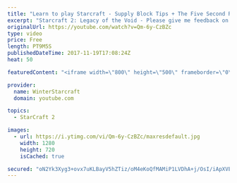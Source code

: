 ```yaml
---
title: "Learn to play Starcraft - Supply Block Tips + The Five Second Rule (Basic Guide & Tutorial)"
excerpt: "Starcraft 2: Legacy of the Void - Please give me feedback on this general video style/commentary, hopefully it helps you guys out!  Can very easily make more on different concepts if it is the right direction!  Sc2ReplayStats - http://www.sc2replaystats.com"
originalUrl: https://youtube.com/watch?v=Qm-6y-CzBZc
type: video
price: Free
length: PT9M5S
publishedDateTime: 2017-11-19T17:08:24Z
heat: 50

featuredContent: "<iframe width=\"800\" height=\"500\" frameborder=\"0\" src=\"https://www.youtube.com/embed/Qm-6y-CzBZc\" allow=\"accelerometer; autoplay; encrypted-media; gyroscope; picture-in-picture\" allowfullscreen></iframe>"

provider:
  name: WinterStarcraft
  domain: youtube.com

topics:
  - StarCraft 2

images:
  - url: https://i.ytimg.com/vi/Qm-6y-CzBZc/maxresdefault.jpg
    width: 1280
    height: 720
    isCached: true

secured: "oN2Yk3Xyg3+ovx7uKLBayV5hZTiz/oM4eKoQfMAMiP1LVDhA+j/OsI/iApXVEeJA+EN7XZQ+GAeuRVR1QqsiYB3RzC3eaoKEd7XzYjCz0AQPerQYRcIpBXVxh6ZZBiH49sArQm/fIJ5tCYFanGL0JH9DK29lkbKZRnemlaPd/+J7fT8XiNX2jc+Q+0AEnUeUPN79AiH8Bc7bRgDGUdnYRT7yDC7E117VqGrEWDVUH1EPdbsXtvPpzYmgpxs9Op1JSWUzbFCDXqcrTWa9TDGGjvLVgxMDlraNrSn+V4ilq3E6n+Ku8thh2Z2/bzhZghRQ9sM9VhsmdlNn3kBqMRsIyJc9cSjh0hWDoTqLDltZoBa3GLUHKAWEcOmgaU2yu1zaeRKyj4lVn9vIMcg9MuPUwbuOGhz4Anlmjrc5XNzt9ak=;YZ2j4csbftGRhW5UINfWSA=="
---
```


